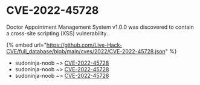 # CVE-2022-45728

Doctor Appointment Management System v1.0.0 was discovered to contain a cross-site scripting (XSS) vulnerability.

{% embed url="https://github.com/Live-Hack-CVE/full_database/blob/main/cves/2022/CVE-2022-45728.json" %}


* sudoninja-noob ~> [CVE-2022-45728](https://www.alice-snow.ru/2022/database/cve-2022-45728/cve-2022-45728-sudoninja-noob)
* sudoninja-noob ~> [CVE-2022-45728](https://www.alice-snow.ru/2022/database/cve-2022-45728/cve-2022-45728-sudoninja-noob)
* sudoninja-noob ~> [CVE-2022-45728](https://www.alice-snow.ru/2022/database/cve-2022-45728/cve-2022-45728-sudoninja-noob)